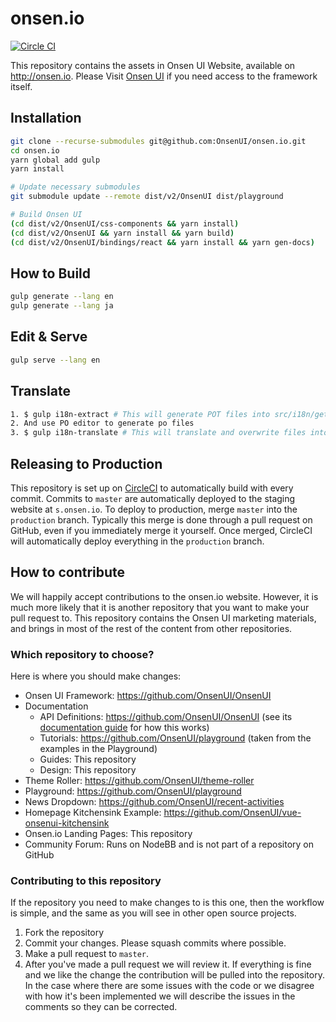 # onsen.io

[![Circle CI](https://circleci.com/gh/OnsenUI/OnsenUI.svg?style=svg)](https://circleci.com/gh/OnsenUI/onsen.io)

This repository contains the assets in Onsen UI Website, available on http://onsen.io.
Please Visit [Onsen UI](https://github.com/OnsenUI/OnsenUI) if you need access to the framework itself.

## Installation

```bash
git clone --recurse-submodules git@github.com:OnsenUI/onsen.io.git
cd onsen.io
yarn global add gulp
yarn install

# Update necessary submodules
git submodule update --remote dist/v2/OnsenUI dist/playground

# Build Onsen UI
(cd dist/v2/OnsenUI/css-components && yarn install)
(cd dist/v2/OnsenUI && yarn install && yarn build)
(cd dist/v2/OnsenUI/bindings/react && yarn install && yarn gen-docs)
```

## How to Build

```bash
gulp generate --lang en
gulp generate --lang ja
```

## Edit & Serve

```bash
gulp serve --lang en
```

## Translate

```bash
1. $ gulp i18n-extract # This will generate POT files into src/i18n/gettext
2. And use PO editor to generate po files
3. $ gulp i18n-translate # This will translate and overwrite files into src/documents_ja/
```

## Releasing to Production
This repository is set up on [CircleCI](https://circleci.com/gh/OnsenUI/onsen.io) to automatically build with every commit. Commits to `master` are automatically deployed to the staging website at `s.onsen.io`. To deploy to production, merge `master` into the `production` branch. Typically this merge is done through a pull request on GitHub, even if you immediately merge it yourself. Once merged, CircleCI will automatically deploy everything in the `production` branch.

## How to contribute

We will happily accept contributions to the onsen.io website. However, it is much more likely that it is another repository that you want to make your pull request to. This repository contains the Onsen UI marketing materials, and brings in most of the rest of the content from other repositories.

### Which repository to choose?
Here is where you should make changes:

- Onsen UI Framework: https://github.com/OnsenUI/OnsenUI
- Documentation
  - API Definitions: https://github.com/OnsenUI/OnsenUI (see its [documentation guide](https://github.com/OnsenUI/OnsenUI/blob/master/CONTRIBUTING.md#documentation) for how this works)
  - Tutorials: https://github.com/OnsenUI/playground (taken from the examples in the Playground)
  - Guides: This repository
  - Design: This repository
- Theme Roller: https://github.com/OnsenUI/theme-roller
- Playground: https://github.com/OnsenUI/playground
- News Dropdown: https://github.com/OnsenUI/recent-activities
- Homepage Kitchensink Example: https://github.com/OnsenUI/vue-onsenui-kitchensink
- Onsen.io Landing Pages: This repository
- Community Forum: Runs on NodeBB and is not part of a repository on GitHub

### Contributing to this repository
If the repository you need to make changes to is this one, then the workflow is simple, and the same as you will see in other open source projects.

1. Fork the repository
2. Commit your changes. Please squash commits where possible.
3. Make a pull request to `master`.
4. After you've made a pull request we will review it. If everything is fine and we like the change the contribution will be pulled into the repository. In the case where there are some issues with the code or we disagree with how it's been implemented we will describe the issues in the comments so they can be corrected.
